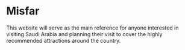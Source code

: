 # Misfar
 This website will serve as the main reference for anyone interested in visiting  Saudi Arabia and planning their visit to cover the highly recommended attractions around the  country.
